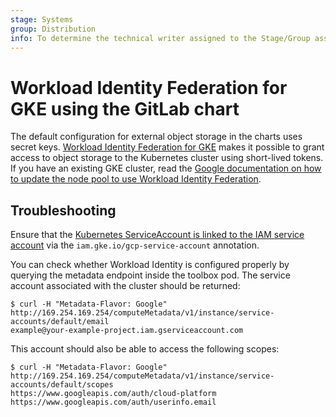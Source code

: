 ```yaml
---
stage: Systems
group: Distribution
info: To determine the technical writer assigned to the Stage/Group associated with this page, see https://handbook.gitlab.com/handbook/product/ux/technical-writing/#assignments
---
```


# Workload Identity Federation for GKE using the GitLab chart

The default configuration for external object storage in the charts uses
secret keys. [Workload Identity Federation for GKE](https://cloud.google.com/kubernetes-engine/docs/concepts/workload-identity)
makes it possible to grant access to object storage to the Kubernetes cluster using short-lived
tokens. If you have an existing GKE cluster, read the [Google documentation on how to update the node pool to use Workload Identity Federation](https://cloud.google.com/kubernetes-engine/docs/how-to/workload-identity#option_2_node_pool_modification).

## Troubleshooting

Ensure that the [Kubernetes ServiceAccount is linked to the IAM service account](https://cloud.google.com/kubernetes-engine/docs/how-to/workload-identity#kubernetes-sa-to-iam)
via the `iam.gke.io/gcp-service-account` annotation.

You can check whether Workload Identity is configured properly by
querying the metadata endpoint inside the toolbox pod. The service
account associated with the cluster should be returned:

```shell
$ curl -H "Metadata-Flavor: Google" http://169.254.169.254/computeMetadata/v1/instance/service-accounts/default/email
example@your-example-project.iam.gserviceaccount.com
```

This account should also be able to access the following scopes:

```shell
$ curl -H "Metadata-Flavor: Google" http://169.254.169.254/computeMetadata/v1/instance/service-accounts/default/scopes
https://www.googleapis.com/auth/cloud-platform
https://www.googleapis.com/auth/userinfo.email
```
